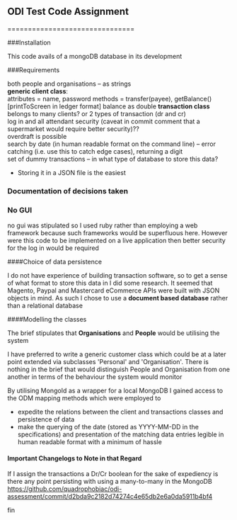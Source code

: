 ## ODI Test Code Assignment
===============================

###Installation

This code avails of a mongoDB database in its development


###Requirements

both people and organisations – as strings  
**generic client class**:  
    attributes = name, password
    methods = transfer(payee), 
    getBalance() [printToScreen in ledger format] balance as double
**transaction class**  
    belongs to many clients?
    or 2 types of transaction (dr and cr)  
log in and all attendant security (caveat in commit comment that a supermarket would require better security)??  
overdraft is possible  
search by date (in human readable format on the command line) – error catching (i.e. use this to catch edge cases), returning a digit  
set of dummy transactions – in what type of database to store this data?  
- Storing it in a JSON file is the easiest  

### Documentation of decisions taken

### No GUI

no gui was stipulated so I used ruby rather than employing a web framework because such frameworks would be superfluous here. However were this code to be implemented on a live application then better security for the log in would be required

####Choice of data persistence

I do not have experience of building transaction software, so to get a sense of what format to store this data in I did some research. It seemed that Magento, Paypal and Mastercard eCommerce APIs were built with JSON objects in mind. As such I chose to use a **document based database** rather than a relational database

####Modelling the classes

The brief stipulates that **Organisations** and **People** would be utilising the system  

I have preferred to write a generic customer class which could be at a later point extended via subclasses 'Personal' and 'Organisation'. There is nothing in the brief that would distinguish People and Organisation from one another in terms of the behaviour the system would monitor  

By utilising MongoId as a wrapper for a local MongoDB I gained access to the ODM mapping methods which were employed to  
* expedite the relations between the client and transactions classes and persistence of data
* make the querying of the date (stored as YYYY-MM-DD in the specifications) and presentation of the matching data entries legible in human readable format with a minimum of hassle

#### Important Changelogs to Note in that Regard

If I assign the transactions a Dr/Cr boolean for the sake of expediency is there any point persisting with using a many-to-many in the MongoDB https://github.com/quadrophobiac/odi-assessment/commit/d2bda9c2182d74274c4e65db2e6a0da5911b4bf4


fin